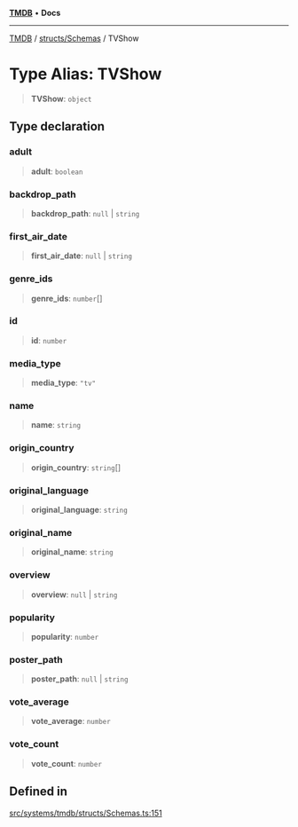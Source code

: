 [**TMDB**](../../../README.md) • **Docs**

***

[TMDB](../../../README.md) / [structs/Schemas](../README.md) / TVShow

# Type Alias: TVShow

> **TVShow**: `object`

## Type declaration

### adult

> **adult**: `boolean`

### backdrop\_path

> **backdrop\_path**: `null` \| `string`

### first\_air\_date

> **first\_air\_date**: `null` \| `string`

### genre\_ids

> **genre\_ids**: `number`[]

### id

> **id**: `number`

### media\_type

> **media\_type**: `"tv"`

### name

> **name**: `string`

### origin\_country

> **origin\_country**: `string`[]

### original\_language

> **original\_language**: `string`

### original\_name

> **original\_name**: `string`

### overview

> **overview**: `null` \| `string`

### popularity

> **popularity**: `number`

### poster\_path

> **poster\_path**: `null` \| `string`

### vote\_average

> **vote\_average**: `number`

### vote\_count

> **vote\_count**: `number`

## Defined in

[src/systems/tmdb/structs/Schemas.ts:151](https://github.com/Norviah/media-hub/blob/b0accce5c447ccf1a18696f3cb0baef1f5bd16be/src/systems/tmdb/structs/Schemas.ts#L151)
